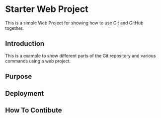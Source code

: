 <!--# Starter Web Repo

This repository is for showing how Git and GitHub work

## Purpose

Sample website with plenty of files for demos-->

# Starter Web Project

This is a simple Web Project for showing how to use Git and GitHub together.

## Introduction

This is a example to show different parts of the Git repository and various commands using a web project.

## Purpose

## Deployment

## How To Contibute
